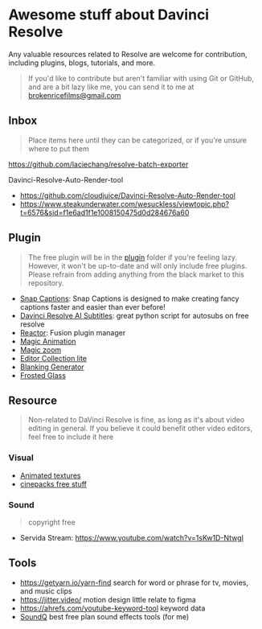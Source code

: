 # Awesome stuff about Davinci Resolve

Any valuable resources related to Resolve are welcome for contribution, including plugins, blogs, tutorials, and more.

> If you'd like to contribute but aren't familiar with using Git or GitHub, and are a bit lazy like me, you can send it to me at [brokenricefilms@gmail.com](mailto:brokenricefilms@gmail.com)

## Inbox

> Place items here until they can be categorized, or if you're unsure where to put them

https://github.com/laciechang/resolve-batch-exporter  

Davinci-Resolve-Auto-Render-tool
- https://github.com/cloudjuice/Davinci-Resolve-Auto-Render-tool
- https://www.steakunderwater.com/wesuckless/viewtopic.php?t=6576&sid=f1e6ad1f1e1008150475d0d284676a60

## Plugin

> The free plugin will be in the [plugin](./plugin) folder if you're feeling lazy. However, it won't be up-to-date and will only include free plugins. Please refrain from adding anything from the black market to this repository.

- [Snap Captions](https://github.com/licitfree/snap-captions): Snap Captions is designed to make creating fancy captions faster and easier than ever before!
- [Davinci Resolve AI Subtitles](https://github.com/tmoroney/auto-subs): great python script for autosubs on free resolve
- [Reactor](https://www.steakunderwater.com/wesuckless/viewtopic.php?t=3067): Fusion plugin manager
- [Magic Animation](https://ko-fi.com/s/c83d7e91f7)
- [Magic zoom](https://ko-fi.com/s/ed372d12c6)
- [Editor Collection lite](https://wipptemplates.com/product/editorcollection-lite/)
- [Blanking Generator](https://ko-fi.com/s/9eace83843)
- [Frosted Glass](https://ko-fi.com/s/f6b8f08512)

## Resource

> Non-related to DaVinci Resolve is fine, as long as it's about video editing in general. If you believe it could benefit other video editors, feel free to include it here

### Visual

- [Animated textures](https://www.premiumbeat.com/blog/free-animated-textures/)
- [cinepacks free stuff](https://cinepacks.store/collections/free-packs)

### Sound

> copyright free

- Servida Stream: https://www.youtube.com/watch?v=1sKw1D-NtwgI

## Tools

- <https://getyarn.io/yarn-find> search for word or phrase for tv, movies, and music clips
- <https://jitter.video/> motion design little relate to figma
- <https://ahrefs.com/youtube-keyword-tool> keyword data
- [SoundQ](https://www.prosoundeffects.com/soundq/) best free plan sound effects tools (for me)
